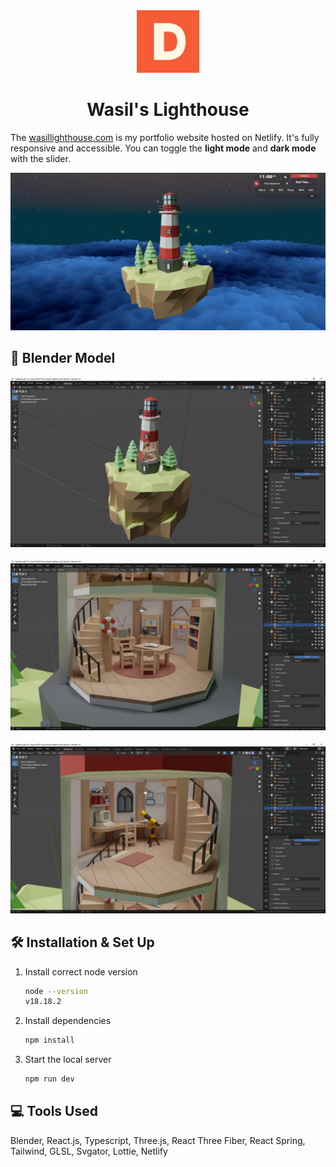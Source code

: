 <div>
  <div align="center">
    <img src="public/android-chrome-512x512.png" alt="Logo" width="100" height="100">
  </div>
  <h1 align="center">Wasil's Lighthouse</h1>
  <p>The <a href="https://wasillighthouse.com/"><ins>wasillighthouse.com</ins></a> is my portfolio website hosted on Netlify. It's fully responsive and accessible. You can toggle the <strong>light mode</strong> and <strong>dark mode</strong> with the slider. </p>
  <img src="public/images/work/portfolio.webp" alt="Portfolio hero page">
</div>

## :movie_camera:	Blender Model
<div align="center">
  <img src="public/images/readme/blender_lighthouse_model.webp" alt="Blender lighthouse model">
  <br />
  <br />
  <img src="public/images/readme/blender_first_floor_model.webp" alt="Blender first floor model">
  <br />
  <br />
  <img src="public/images/readme/blender_second_floor_model.webp" alt="Blender second floor model">
</div>

## :hammer_and_wrench: Installation & Set Up
1. Install correct node version
   
   ```sh
   node --version
   v18.18.2
   ```
   
2. Install dependencies
   
   ```sh
   npm install
   ```
   
3. Start the local server
   
   ```sh
   npm run dev
   ```

## :computer: Tools Used
Blender, React.js, Typescript, Three.js, React Three Fiber, React Spring, Tailwind, GLSL, Svgator, Lottie, Netlify
